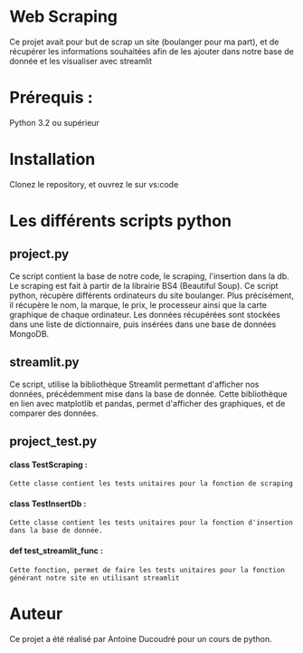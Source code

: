 # Web Scraping
Ce projet avait pour but de scrap un site (boulanger pour ma part), et de récupérer les informations souhaitées afin de les ajouter dans notre base de donnée et les visualiser avec streamlit

# Prérequis :
Python 3.2 ou supérieur

# Installation

Clonez le repository, et ouvrez le sur vs:code

# Les différents scripts python

## project.py

Ce script contient la base de notre code, le scraping, l'insertion dans la db.
Le scraping est fait à partir de la librairie BS4 (Beautiful Soup).
Ce script python, récupère différents ordinateurs du site boulanger.
Plus précisément, il récupère le nom, la marque, le prix, le processeur ainsi que la carte graphique de chaque ordinateur.
Les données récupérées sont stockées dans une liste de dictionnaire, puis insérées dans une base de données MongoDB.

## streamlit.py

Ce script, utilise la bibliothèque Streamlit permettant d'afficher nos données, précédemment mise dans la base de donnée.
Cette bibliothèque en lien avec matplotlib et pandas, permet d'afficher des graphiques, et de comparer des données.

## project_test.py
#### class TestScraping :
    Cette classe contient les tests unitaires pour la fonction de scraping
#### class TestInsertDb :
    Cette classe contient les tests unitaires pour la fonction d'insertion dans la base de donnée.

#### def test_streamlit_func :
    Cette fonction, permet de faire les tests unitaires pour la fonction générant notre site en utilisant streamlit



# Auteur
Ce projet a été réalisé par Antoine Ducoudré pour un cours de python.

